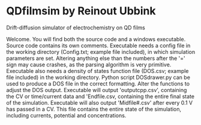 # QDfilmsim by Reinout Ubbink
Drift-diffusion simulator of electrochemistry on QD films

Welcome.
You will find both the source code and a windows executable. 
Source code contains its own comments.
Executable needs a config file in the working directory (Config.txt; example file included), in which simulation parameters are set. 
Altering anything else than the numbers after the '=' sign may cause crashes, as the parsing algorithm is very primitive. 
Executable also needs a density of states function file (DOS.csv; example file included) in the working directory. 
Python script DOSdrawer.py can be used to produce a DOS file in the correct formatting. Alter the functions to adjust the DOS output.
Executable will output 'outputcpp.csv', containing the CV or time/current data and 'Endfile.csv, containing the entire final state of the simulation.
Executable will also output 'Midfile#.csv' after every 0.1 V has passed in a CV. This file contains the entire state of the simulation, including currents, potential and concentrations.
